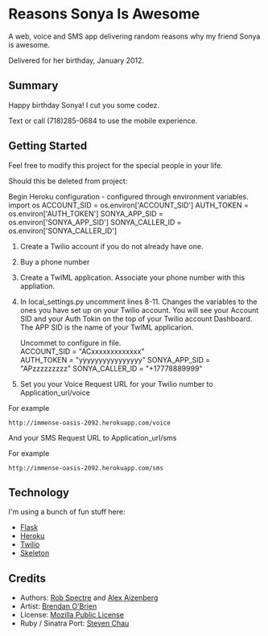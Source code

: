 # Reasons Sonya Is Awesome

A web, voice and SMS app delivering random reasons why my friend Sonya is
awesome.

Delivered for her birthday, January 2012.


## Summary

Happy birthday Sonya!  I cut you some codez.

Text or call (718)285-0684 to use the mobile experience.

## Getting Started

Feel free to modify this project for the special people in your life. 

Should this be deleted from project:

Begin Heroku configuration - configured through environment variables.
import os
ACCOUNT_SID = os.environ['ACCOUNT_SID']
AUTH_TOKEN = os.environ['AUTH_TOKEN']
SONYA_APP_SID = os.environ['SONYA_APP_SID']
SONYA_CALLER_ID = os.environ['SONYA_CALLER_ID']

1. Create a Twilio account if you do not already have one. 
2. Buy a phone number 
3. Create a TwIML application. Associate your phone number with this appliation. 
4. In local_settings.py uncomment lines 8-11. Changes the variables to the ones you have set up on your Twilio account. You will see your Account SID and your Auth Tokin on the top of your Twilio account Dashboard. The APP SID is the name of your TwIML applicarion. 

	Uncommet to configure in file.  
	ACCOUNT_SID = "ACxxxxxxxxxxxxx"  
	AUTH_TOKEN = "yyyyyyyyyyyyyyyy"
	SONYA_APP_SID = "APzzzzzzzzz"
	SONYA_CALLER_ID = "+17778889999" 
	
	
5. Set you your Voice Request URL for your Twilio number to Application_url/voice

For example

	http://immense-oasis-2092.herokuapp.com/voice

And your SMS Request URL to Application_url/sms

For example

	http://immense-oasis-2092.herokuapp.com/sms


## Technology

I'm using a bunch of fun stuff here:

* [Flask](http://flask.pocoo.org/)
* [Heroku](http://www.heroku.com)
* [Twilio](http://www.twilio.com)
* [Skeleton](http://www.getskeleton.com)


## Credits
* Authors: [Rob Spectre](http://www.brooklynhacker.com) and [Alex 
  Aizenberg](http://www.build-a-beard.com)
* Artist: [Brendan O'Brien](http://partoftheprocess.ca)
* License: [Mozilla Public License](http://www.mozilla.org/MPL/)
* Ruby / Sinatra Port: [Steven Chau](https://github.com/whereisciao/Reasons-Sonya-Is-Awesome)
